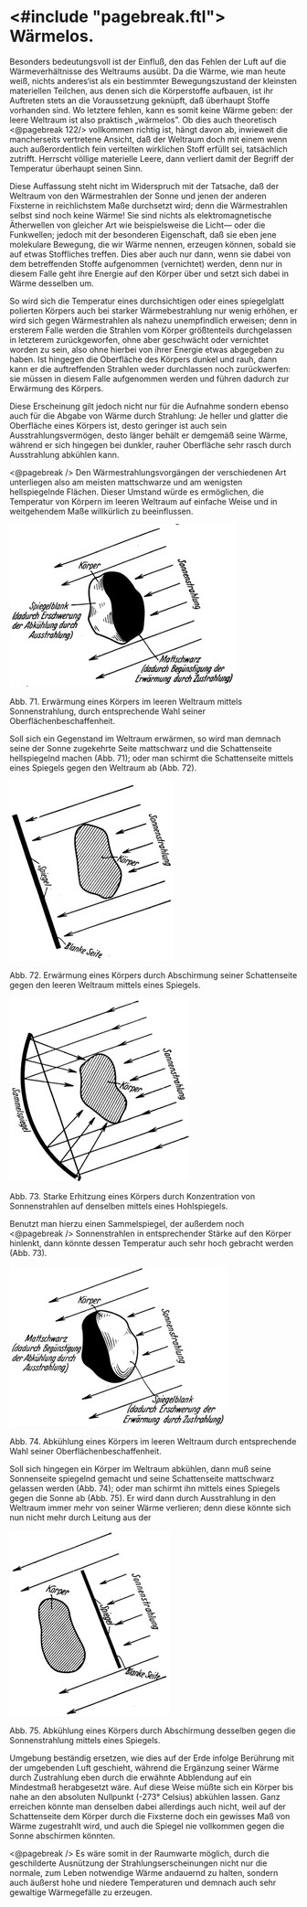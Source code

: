 <#include "pagebreak.ftl">
Wärmelos.
=========

Besonders bedeutungsvoll ist der Einfluß, den das Fehlen der
Luft auf die Wärmeverhältnisse des Weltraums ausübt. Da
die Wärme, wie man heute weiß, nichts anderes‘ist als ein bestimmter
Bewegungszustand der kleinsten materiellen Teilchen, aus
denen sich die Körperstoffe aufbauen, ist ihr Auftreten stets an
die Voraussetzung geknüpft, daß überhaupt Stoffe vorhanden sind.
Wo letztere fehlen, kann es somit keine Wärme geben: der leere
Weltraum ist also praktisch „wärmelos”. Ob dies auch theoretisch
\<@pagebreak 122/> vollkommen richtig ist, hängt davon ab, inwieweit die mancherseits
vertretene Ansicht, daß der Weltraum doch mit einem
wenn auch außerordentlich fein verteilten wirklichen Stoff erfüllt
sei, tatsächlich zutrifft. Herrscht völlige materielle Leere, dann
verliert damit der Begriff der Temperatur überhaupt seinen Sinn.

Diese Auffassung steht nicht im Widerspruch mit der Tatsache,
daß der Weltraum von den Wärmestrahlen der Sonne und
jenen der anderen Fixsterne in reichlichstem Maße durchsetzt wird;
denn die Wärmestrahlen selbst sind noch keine Wärme! Sie sind
nichts als elektromagnetische Ätherwellen von gleicher Art wie
beispielsweise die Licht— oder die Funkwellen; jedoch mit der besonderen
Eigenschaft, daß sie eben jene molekulare Bewegung,
die wir Wärme nennen, erzeugen können, sobald sie auf etwas
Stoffliches treffen. Dies aber auch nur dann, wenn sie dabei von
dem betreffenden Stoffe aufgenommen (vernichtet) werden, denn
nur in diesem Falle geht ihre Energie auf den Körper über und
setzt sich dabei in Wärme desselben um.

So wird sich die Temperatur eines durchsichtigen oder
eines spiegelglatt polierten Körpers auch bei starker Wärmebestrahlung
nur wenig erhöhen, er wird sich gegen Wärmestrahlen
als nahezu unempfindlich erweisen; denn in ersterem
Falle werden die Strahlen vom Körper größtenteils durchgelassen
in letzterem zurückgeworfen, ohne aber geschwächt oder vernichtet
worden zu sein, also ohne hierbei von ihrer Energie
etwas abgegeben zu haben. Ist hingegen die Oberfläche des
Körpers dunkel und rauh, dann kann er die auftreffenden
Strahlen weder durchlassen noch zurückwerfen: sie müssen in
diesem Falle aufgenommen werden und führen dadurch zur Erwärmung des Körpers.

Diese Erscheinung gilt jedoch nicht nur für die Aufnahme
sondern ebenso auch für die Abgabe von Wärme durch Strahlung:
Je heller und glatter die Oberfläche eines Körpers ist, desto
geringer ist auch sein Ausstrahlungsvermögen, desto länger behält
er demgemäß seine Wärme, während er sich hingegen bei
dunkler, rauher Oberfläche sehr rasch durch Ausstrahlung abkühlen kann.

\<@pagebreak /> Den Wärmestrahlungsvorgängen der verschiedenen Art unterliegen
also am meisten mattschwarze und am wenigsten hellspiegelnde Flächen.
Dieser Umstand würde es ermöglichen, die Temperatur von Körpern im
leeren Weltraum auf einfache Weise und in weitgehendem Maße
willkürlich zu beeinflussen.

<div class="image" float="right"><img alt="Erwärmung eines Körpers im leeren
Weltraum mittels Sonnenstrahlung" src="abb71.png"/>
<p>Abb. 71. Erwärmung eines Körpers im leeren
Weltraum mittels Sonnenstrahlung, durch entsprechende
Wahl seiner Oberflächenbeschaffenheit.</p></div>

Soll sich ein Gegenstand im Weltraum erwärmen, so wird man
demnach seine der Sonne zugekehrte Seite mattschwarz und die
Schattenseite hellspiegelnd machen (Abb. 71); oder man schirmt die
Schattenseite mittels eines Spiegels gegen den Weltraum ab (Abb. 72).

<div class="image" float="left"><img alt="Erwärmung eines Körpers durch Abschirmung seiner Schattenseite
gegen den leeren Weltraum mittels eines Spiegels" src="abb72.png"/>
<p>Abb. 72. Erwärmung eines Körpers durch Abschirmung seiner Schattenseite
gegen den leeren Weltraum mittels eines Spiegels.</p></div>

<div class="image" float="right"><img alt="Erhitzung eines Körpers durch Konzentration von
Sonnenstrahlen auf denselben mittels eines Hohlspiegels" src="abb73.png"/>
<p>Abb. 73. Starke Erhitzung eines Körpers durch Konzentration von
Sonnenstrahlen auf denselben mittels eines Hohlspiegels.</p></div>

Benutzt man hierzu einen Sammelspiegel, der außerdem noch
\<@pagebreak /> Sonnenstrahlen in entsprechender Stärke auf den Körper hinlenkt,
dann könnte dessen Temperatur auch sehr hoch gebracht werden
(Abb. 73).

<div class="image" float="left"><img alt="Abkühlung eines Körpers im leeren Weltraum" src="abb74.png"/>
<p>Abb. 74. Abkühlung eines Körpers im leeren
Weltraum durch entsprechende Wahl seiner Oberflächenbeschaffenheit.</p></div>

Soll sich hingegen ein Körper im Weltraum abkühlen, dann muß seine
Sonnenseite spiegelnd gemacht und seine Schattenseite mattschwarz
gelassen werden (Abb. 74); oder man schirmt ihn mittels eines
Spiegels gegen die Sonne ab (Abb. 75). Er wird dann durch Ausstrahlung
in den Weltraum immer mehr von seiner Wärme verlieren;
denn diese könnte sich nun nicht mehr durch Leitung aus der
<div class="image" float="left"><img alt="Abkühlung eines Körpers
durch Abschirmung desselben gegen die Sonnenstrahlung mittels eines Spiegels" src="abb75.png"/>
<p>Abb. 75. Abkühlung eines Körpers durch Abschirmung desselben gegen die
Sonnenstrahlung mittels eines Spiegels.</p></div>
Umgebung beständig ersetzen, wie dies auf der Erde infolge
Berührung mit der umgebenden Luft geschieht, während die Ergänzung
seiner Wärme durch Zustrahlung eben durch die erwähnte
Abblendung auf ein Mindestmaß herabgesetzt wäre. Auf diese Weise
müßte sich ein Körper bis nahe an den absoluten Nullpunkt
(-273° Celsius) abkühlen lassen. Ganz erreichen könnte man
denselben dabei allerdings auch nicht, weil auf der Schattenseite dem
Körper durch die Fixsterne doch ein gewisses Maß von Wärme zugestrahlt wird, und auch die
Spiegel nie vollkommen gegen die Sonne abschirmen könnten.

\<@pagebreak /> Es wäre somit in der Raumwarte möglich, durch die geschilderte
Ausnützung der Strahlungserscheinungen nicht nur die normale,
zum Leben notwendige Wärme andauernd zu halten, sondern
auch äußerst hohe und niedere Temperaturen und demnach
auch sehr gewaltige Wärmegefälle zu erzeugen.

